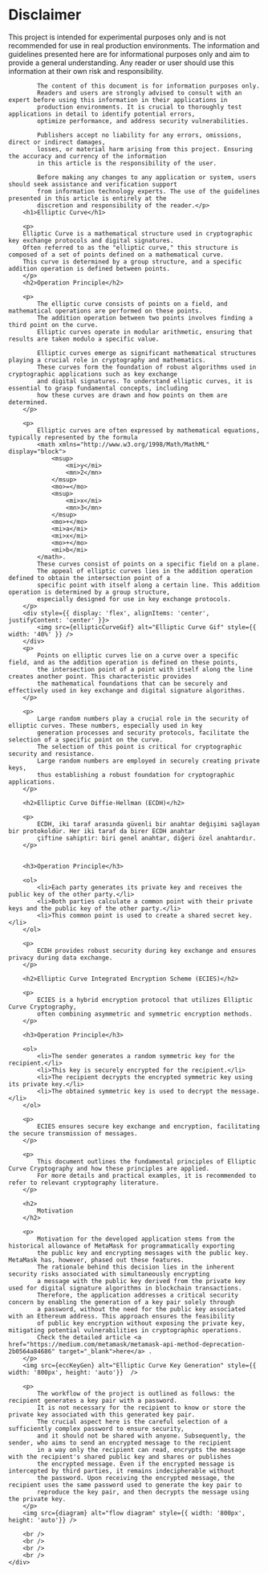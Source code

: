 <div >
        <h1>Disclaimer</h1>
        <p>This project is intended for experimental purposes only and is not recommended for use in real production environments. 
            The information and guidelines presented here are for informational purposes only and aim to provide a general understanding. 
            Any reader or user should use this information at their own risk and responsibility.

            The content of this document is for information purposes only. 
            Readers and users are strongly advised to consult with an expert before using this information in their applications in 
            production environments. It is crucial to thoroughly test applications in detail to identify potential errors, 
            optimize performance, and address security vulnerabilities.

            Publishers accept no liability for any errors, omissions, direct or indirect damages, 
            losses, or material harm arising from this project. Ensuring the accuracy and currency of the information 
            in this article is the responsibility of the user.

            Before making any changes to any application or system, users should seek assistance and verification support 
            from information technology experts. The use of the guidelines presented in this article is entirely at the
            discretion and responsibility of the reader.</p>
        <h1>Elliptic Curve</h1>

        <p>
        Elliptic Curve is a mathematical structure used in cryptographic key exchange protocols and digital signatures. 
        Often referred to as the "elliptic curve," this structure is composed of a set of points defined on a mathematical curve. 
        This curve is determined by a group structure, and a specific addition operation is defined between points.
        </p>
        <h2>Operation Principle</h2>

        <p>
            The elliptic curve consists of points on a field, and mathematical operations are performed on these points. 
            The addition operation between two points involves finding a third point on the curve. 
            Elliptic curves operate in modular arithmetic, ensuring that results are taken modulo a specific value.

            Elliptic curves emerge as significant mathematical structures playing a crucial role in cryptography and mathematics. 
            These curves form the foundation of robust algorithms used in cryptographic applications such as key exchange 
            and digital signatures. To understand elliptic curves, it is essential to grasp fundamental concepts, including 
            how these curves are drawn and how points on them are determined.
        </p>

        <p>
            Elliptic curves are often expressed by mathematical equations, typically represented by the formula
            <math xmlns="http://www.w3.org/1998/Math/MathML" display="block">
                <msup>
                    <mi>y</mi>
                    <mn>2</mn>
                </msup>
                <mo>=</mo>
                <msup>
                    <mi>x</mi>
                    <mn>3</mn>
                </msup>
                <mo>+</mo>
                <mi>a</mi>
                <mi>x</mi>
                <mo>+</mo>
                <mi>b</mi>
            </math>.
            These curves consist of points on a specific field on a plane. 
            The appeal of elliptic curves lies in the addition operation defined to obtain the intersection point of a 
            specific point with itself along a certain line. This addition operation is determined by a group structure, 
            especially designed for use in key exchange protocols.
        </p>
        <div style={{ display: 'flex', alignItems: 'center', justifyContent: 'center' }}>
            <img src={ellipticCurveGif} alt="Elliptic Curve Gif" style={{ width: '40%' }} />
        </div>
        <p>
            Points on elliptic curves lie on a curve over a specific field, and as the addition operation is defined on these points, 
            the intersection point of a point with itself along the line creates another point. This characteristic provides 
            the mathematical foundations that can be securely and effectively used in key exchange and digital signature algorithms.
        </p>

        <p>
            Large random numbers play a crucial role in the security of elliptic curves. These numbers, especially used in key 
            generation processes and security protocols, facilitate the selection of a specific point on the curve. 
            The selection of this point is critical for cryptographic security and resistance. 
            Large random numbers are employed in securely creating private keys, 
            thus establishing a robust foundation for cryptographic applications.
        </p>

        <h2>Elliptic Curve Diffie-Hellman (ECDH)</h2>

        <p>
            ECDH, iki taraf arasında güvenli bir anahtar değişimi sağlayan bir protokoldür. Her iki taraf da birer ECDH anahtar
            çiftine sahiptir: biri genel anahtar, diğeri özel anahtardır.
        </p>
        

        <h3>Operation Principle</h3>

        <ol>
            <li>Each party generates its private key and receives the public key of the other party.</li>
            <li>Both parties calculate a common point with their private keys and the public key of the other party.</li>
            <li>This common point is used to create a shared secret key.</li>
        </ol>

        <p>
            ECDH provides robust security during key exchange and ensures privacy during data exchange.
        </p>

        <h2>Elliptic Curve Integrated Encryption Scheme (ECIES)</h2>

        <p>
            ECIES is a hybrid encryption protocol that utilizes Elliptic Curve Cryptography, 
            often combining asymmetric and symmetric encryption methods.
        </p>

        <h3>Operation Principle</h3>

        <ol>
            <li>The sender generates a random symmetric key for the recipient.</li>
            <li>This key is securely encrypted for the recipient.</li>
            <li>The recipient decrypts the encrypted symmetric key using its private key.</li>
            <li>The obtained symmetric key is used to decrypt the message.</li>
        </ol>

        <p>
            ECIES ensures secure key exchange and encryption, facilitating the secure transmission of messages.
        </p>

        <p>
            This document outlines the fundamental principles of Elliptic Curve Cryptography and how these principles are applied.
            For more details and practical examples, it is recommended to refer to relevant cryptography literature.
        </p>

        <h2>
            Motivation
        </h2>

        <p>
            Motivation for the developed application stems from the historical allowance of MetaMask for programmatically exporting 
            the public key and encrypting messages with the public key. MetaMask has, however, phased out these features. 
            The rationale behind this decision lies in the inherent security risks associated with simultaneously encrypting 
            a message with the public key derived from the private key used for digital signature algorithms in blockchain transactions. 
            Therefore, the application addresses a critical security concern by enabling the generation of a key pair solely through 
            a password, without the need for the public key associated with an Ethereum address. This approach ensures the feasibility 
            of public key encryption without exposing the private key, mitigating potential vulnerabilities in cryptographic operations.
            Check the detailed article <a href="https://medium.com/metamask/metamask-api-method-deprecation-2b0564a84686" target="_blank">here</a> .
        </p>
        <img src={eccKeyGen} alt="Elliptic Curve Key Generation" style={{ width: '800px', height: 'auto'}}  />

        <p>
            The workflow of the project is outlined as follows: the recipient generates a key pair with a password. 
            It is not necessary for the recipient to know or store the private key associated with this generated key pair. 
            The crucial aspect here is the careful selection of a sufficiently complex password to ensure security, 
            and it should not be shared with anyone. Subsequently, the sender, who aims to send an encrypted message to the recipient 
            in a way only the recipient can read, encrypts the message with the recipient's shared public key and shares or publishes 
            the encrypted message. Even if the encrypted message is intercepted by third parties, it remains indecipherable without 
            the password. Upon receiving the encrypted message, the recipient uses the same password used to generate the key pair to 
            reproduce the key pair, and then decrypts the message using the private key.
        </p>
        <img src={diagram} alt="flow diagram" style={{ width: '800px', height: 'auto'}} />

        <br />
        <br />
        <br />
        <br />
    </div>
<!-- 
# Getting Started with Create React App

This project was bootstrapped with [Create React App](https://github.com/facebook/create-react-app).

## Available Scripts

In the project directory, you can run:

### `npm start`

Runs the app in the development mode.\
Open [http://localhost:3000](http://localhost:3000) to view it in your browser.

The page will reload when you make changes.\
You may also see any lint errors in the console.

### `npm test`

Launches the test runner in the interactive watch mode.\
See the section about [running tests](https://facebook.github.io/create-react-app/docs/running-tests) for more information.

### `npm run build`

Builds the app for production to the `build` folder.\
It correctly bundles React in production mode and optimizes the build for the best performance.

The build is minified and the filenames include the hashes.\
Your app is ready to be deployed!

See the section about [deployment](https://facebook.github.io/create-react-app/docs/deployment) for more information.

### `npm run eject`

**Note: this is a one-way operation. Once you `eject`, you can't go back!**

If you aren't satisfied with the build tool and configuration choices, you can `eject` at any time. This command will remove the single build dependency from your project.

Instead, it will copy all the configuration files and the transitive dependencies (webpack, Babel, ESLint, etc) right into your project so you have full control over them. All of the commands except `eject` will still work, but they will point to the copied scripts so you can tweak them. At this point you're on your own.

You don't have to ever use `eject`. The curated feature set is suitable for small and middle deployments, and you shouldn't feel obligated to use this feature. However we understand that this tool wouldn't be useful if you couldn't customize it when you are ready for it.

## Learn More

You can learn more in the [Create React App documentation](https://facebook.github.io/create-react-app/docs/getting-started).

To learn React, check out the [React documentation](https://reactjs.org/).

### Code Splitting

This section has moved here: [https://facebook.github.io/create-react-app/docs/code-splitting](https://facebook.github.io/create-react-app/docs/code-splitting)

### Analyzing the Bundle Size

This section has moved here: [https://facebook.github.io/create-react-app/docs/analyzing-the-bundle-size](https://facebook.github.io/create-react-app/docs/analyzing-the-bundle-size)

### Making a Progressive Web App

This section has moved here: [https://facebook.github.io/create-react-app/docs/making-a-progressive-web-app](https://facebook.github.io/create-react-app/docs/making-a-progressive-web-app)

### Advanced Configuration

This section has moved here: [https://facebook.github.io/create-react-app/docs/advanced-configuration](https://facebook.github.io/create-react-app/docs/advanced-configuration)

### Deployment

This section has moved here: [https://facebook.github.io/create-react-app/docs/deployment](https://facebook.github.io/create-react-app/docs/deployment)

### `npm run build` fails to minify

This section has moved here: [https://facebook.github.io/create-react-app/docs/troubleshooting#npm-run-build-fails-to-minify](https://facebook.github.io/create-react-app/docs/troubleshooting#npm-run-build-fails-to-minify) -->
